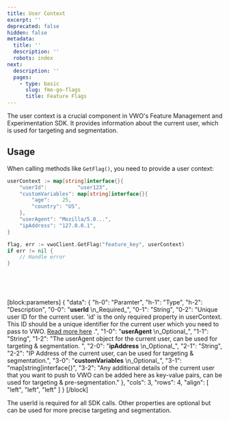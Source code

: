 ```yaml
---
title: User Context
excerpt: ''
deprecated: false
hidden: false
metadata:
  title: ''
  description: ''
  robots: index
next:
  description: ''
  pages:
    - type: basic
      slug: fme-go-flags
      title: Feature Flags
---
```

The user context is a crucial component in VWO's Feature Management and Experimentation SDK. It provides information about the current user, which is used for targeting and segmentation.

## Usage

When calling methods like `GetFlag()`, you need to provide a user context:

```go
userContext := map[string]interface{}{
    "userId":          "user123",
    "customVariables": map[string]interface{}{
        "age":    25,
        "country": "US",
    },
    "userAgent": "Mozilla/5.0...",
    "ipAddress": "127.0.0.1",
}

flag, err := vwoClient.GetFlag("feature_key", userContext)
if err != nil {
    // Handle error
}

 
```

<br />

[block:parameters]
{
  "data": {
    "h-0": "Paramter",
    "h-1": "Type",
    "h-2": "Description",
    "0-0": "**userId**  \n_Required_",
    "0-1": "String",
    "0-2": "Unique user ID for the current user. 'id' is the only required property in userContext. This ID should be a unique identifier for the current user which you need to pass to VWO. [Read more here](https://developers.vwo.com/v2/docs/user-id-management)  .",
    "1-0": "**userAgent**  \n_Optional_",
    "1-1": "String",
    "1-2": "The userAgent object for the current user, can be used for targeting & segmentation. ",
    "2-0": "**ipAddress**  \n_Optional_",
    "2-1": "String",
    "2-2": "IP Address of the current user, can be used for targeting & segmentation.",
    "3-0": "**customVariables**  \n_Optional_",
    "3-1": "map[string]interface{}",
    "3-2": "Any additional details of the current user that you want to push to VWO can be added here as key-value pairs, can be used for targeting & pre-segmentation."
  },
  "cols": 3,
  "rows": 4,
  "align": [
    "left",
    "left",
    "left"
  ]
}
[/block]


The userId is required for all SDK calls. Other properties are optional but can be used for more precise targeting and segmentation.